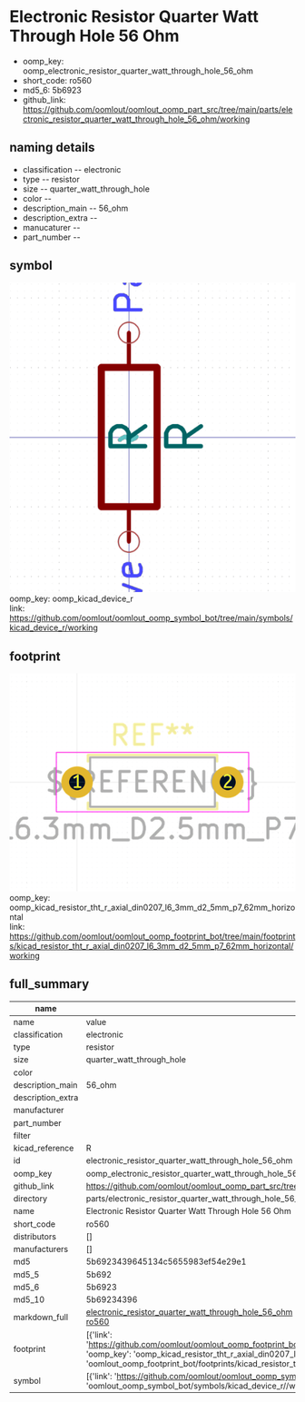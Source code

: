 # Electronic Resistor Quarter Watt Through Hole 56 Ohm

  
* oomp_key: oomp_electronic_resistor_quarter_watt_through_hole_56_ohm 
* short_code: ro560
* md5_6: 5b6923  
* github_link: https://github.com/oomlout/oomlout_oomp_part_src/tree/main/parts/electronic_resistor_quarter_watt_through_hole_56_ohm/working  
## naming details
* classification -- electronic
* type -- resistor
* size -- quarter_watt_through_hole
* color -- 
* description_main -- 56_ohm
* description_extra -- 
* manucaturer -- 
* part_number -- 



## symbol

![](symbol/0/working/working_600.png)  
oomp_key: oomp_kicad_device_r  
link: https://github.com/oomlout/oomlout_oomp_symbol_bot/tree/main/symbols/kicad_device_r/working  

## footprint

![](footprint/0/working/working_600.png)  
oomp_key: oomp_kicad_resistor_tht_r_axial_din0207_l6_3mm_d2_5mm_p7_62mm_horizontal  
link: https://github.com/oomlout/oomlout_oomp_footprint_bot/tree/main/footprints/kicad_resistor_tht_r_axial_din0207_l6_3mm_d2_5mm_p7_62mm_horizontal/working  

## full_summary
| name | value | 
| --- | --- | 
| name | value | 
| classification | electronic | 
| type | resistor | 
| size | quarter_watt_through_hole | 
| color |  | 
| description_main | 56_ohm | 
| description_extra |  | 
| manufacturer |  | 
| part_number |  | 
| filter |  | 
| kicad_reference | R | 
| id | electronic_resistor_quarter_watt_through_hole_56_ohm | 
| oomp_key | oomp_electronic_resistor_quarter_watt_through_hole_56_ohm | 
| github_link | https://github.com/oomlout/oomlout_oomp_part_src/tree/main/parts/electronic_resistor_quarter_watt_through_hole_56_ohm/working | 
| directory | parts/electronic_resistor_quarter_watt_through_hole_56_ohm | 
| name | Electronic Resistor Quarter Watt Through Hole 56 Ohm | 
| short_code | ro560 | 
| distributors | [] | 
| manufacturers | [] | 
| md5 | 5b6923439645134c5655983ef54e29e1 | 
| md5_5 | 5b692 | 
| md5_6 | 5b6923 | 
| md5_10 | 5b69234396 | 
| markdown_full | [electronic_resistor_quarter_watt_through_hole_56_ohm](https://github.com/oomlout/oomlout_oomp_part_src/tree/main/parts/electronic_resistor_quarter_watt_through_hole_56_ohm/working)<br>[ro560](https://github.com/oomlout/oomlout_oomp_part_src/tree/main/parts/electronic_resistor_quarter_watt_through_hole_56_ohm/working)<br> | 
| footprint | [{'link': 'https://github.com/oomlout/oomlout_oomp_footprint_bot/tree/main/foootprntss/kicad_resistor_tht_r_axial_din0207_l6_3mm_d2_5mm_p7_62mm_horizontal', 'oomp_key': 'oomp_kicad_resistor_tht_r_axial_din0207_l6_3mm_d2_5mm_p7_62mm_horizontal', 'directory': 'oomlout_oomp_footprint_bot/footprints/kicad_resistor_tht_r_axial_din0207_l6_3mm_d2_5mm_p7_62mm_horizontal//working/working.kicad_mod'}] | 
| symbol | [{'link': 'https://github.com/oomlout/oomlout_oomp_symbol_bot/tree/main/symbols/kicad_device_r', 'oomp_key': 'oomp_kicad_device_r', 'directory': 'oomlout_oomp_symbol_bot/symbols/kicad_device_r//working/working.kicad_sym'}] | 

